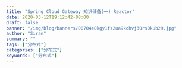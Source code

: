 ```yaml
---
title: "Spring Cloud Gateway 知识储备(一) Reactor"
date: 2020-03-12T19:12:42+08:00
draft: false
banner: "/img/blog/banners/00704eQkgy1fs2ua9kohvj30rs0kub29.jpg"
author: "Siran"
summary: ""
tags: ["分布式"]
categories: ["分布式"]
keywords: ["分布式"]
---
```


